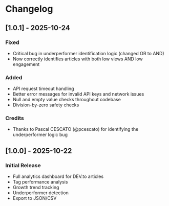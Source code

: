 # Changelog

## [1.0.1] - 2025-10-24

### Fixed
- Critical bug in underperformer identification logic (changed OR to AND)
- Now correctly identifies articles with both low views AND low engagement

### Added
- API request timeout handling
- Better error messages for invalid API keys and network issues
- Null and empty value checks throughout codebase
- Division-by-zero safety checks

### Credits
- Thanks to Pascal CESCATO (@pcescato) for identifying the underperformer logic bug

## [1.0.0] - 2025-10-22

### Initial Release
- Full analytics dashboard for DEV.to articles
- Tag performance analysis
- Growth trend tracking
- Underperformer detection
- Export to JSON/CSV
